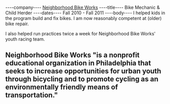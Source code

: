 ----company----
<a href="http://www.neighborhoodbikeworks.org/">Neighborhood Bike Works</a>
----title----
Bike Mechanic & Child Herder
----dates----
Fall 2010 - Fall 2011
----body----
I helped kids in the program build and fix bikes. I am now reasonably competent at (older) bike repair.

I also helped run practices twice a week for Neighborhood Bike Works' youth racing team.

Neighborhood Bike Works "is a nonprofit educational organization in Philadelphia that seeks to increase opportunities for urban youth through bicycling and to promote cycling as an environmentally friendly means of transportation."
--------